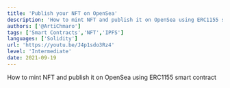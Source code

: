 ```yaml
---
title: 'Publish your NFT on OpenSea'
description: 'How to mint NFT and publish it on OpenSea using ERC1155 smart contract'
authors: ['@ArtiChmaro']
tags: ['Smart Contracts','NFT','IPFS']
languages: ['Solidity']
url: 'https://youtu.be/J4p1sdo3Rz4'
level: 'Intermediate'
date: 2021-09-19
---
```


How to mint NFT and publish it on OpenSea using ERC1155 smart contract